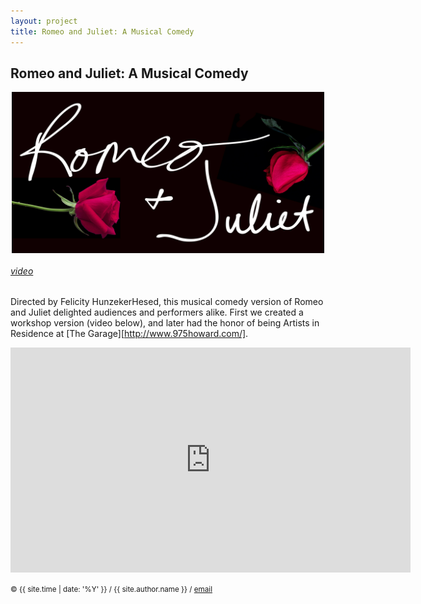 ```yaml
---
layout: project
title: Romeo and Juliet: A Musical Comedy
---
```


<style>
img { max-width: 500px; }
</style>

## Romeo and Juliet: A Musical Comedy

<style>
img { display: inline; }
img#r-and-j { width: 10em; }
img.proj { display: block; margin: auto; }
</style>

<img id="emil" class="proj" src="/src/img/r-and-j.jpg">


###### [video][randj-video]

Directed by Felicity HunzekerHesed, this musical comedy version of Romeo and Juliet delighted audiences and performers alike. First we created a workshop version (video below), and later had the honor of being Artists in Residence at [The Garage][http://www.975howard.com/].

<center>
<iframe width="640" height="360" src="https://www.youtube.com/embed/OGm3fi9nPCs" frameborder="0" allowfullscreen></iframe>
</center>

<small> &copy; {{ site.time | date: '%Y' }} / {{ site.author.name }} /
[email][mail]</small>

[mail]:mailto:molecule@berkeley.edu
[emil-photos]:https://www.flickr.com/photos/mollynicholas/sets/72157628292105639/
[randj-video]:https://www.youtube.com/watch?v=OGm3fi9nPCs


